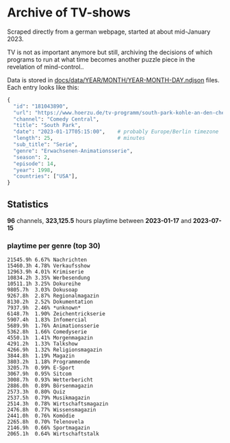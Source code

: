 # Archive of TV-shows

Scraped directly from a german webpage, started at about mid-January 2023.

TV is not as important anymore but still, archiving the decisions of which programs to run at what time
becomes another puzzle piece in the revelation of mind-control.. 

Data is stored in [docs/data/YEAR/MONTH/YEAR-MONTH-DAY.ndjson](docs/data/) files. 
Each entry looks like this:

```python
{
  "id": "181043890", 
  "url": "https://www.hoerzu.de/tv-programm/south-park-kohle-an-den-chefkoch/bid_181043890/", 
  "channel": "Comedy Central", 
  "title": "South Park", 
  "date": "2023-01-17T05:15:00",    # probably Europe/Berlin timezone 
  "length": 25,                     # minutes 
  "sub_title": "Serie", 
  "genre": "Erwachsenen-Animationsserie", 
  "season": 2, 
  "episode": 14, 
  "year": 1998, 
  "countries": ["USA"],
}
```

## Statistics

**96** channels, **323,125.5** hours playtime between **2023-01-17** and **2023-07-15**


### playtime per genre (top 30)

    21545.9h 6.67% Nachrichten
    15460.3h 4.78% Verkaufsshow
    12963.9h 4.01% Krimiserie
    10834.2h 3.35% Werbesendung
    10511.1h 3.25% Dokureihe
    9805.7h  3.03% Dokusoap
    9267.8h  2.87% Regionalmagazin
    8130.2h  2.52% Dokumentation
    7937.9h  2.46% *unknown*
    6148.7h  1.90% Zeichentrickserie
    5907.4h  1.83% Infomercial
    5689.9h  1.76% Animationsserie
    5362.8h  1.66% Comedyserie
    4550.1h  1.41% Morgenmagazin
    4291.2h  1.33% Talkshow
    4266.9h  1.32% Religionsmagazin
    3844.8h  1.19% Magazin
    3803.2h  1.18% Programmende
    3205.7h  0.99% E-Sport
    3067.9h  0.95% Sitcom
    3008.7h  0.93% Wetterbericht
    2886.0h  0.89% Börsenmagazin
    2573.3h  0.80% Quiz
    2537.5h  0.79% Musikmagazin
    2514.3h  0.78% Wirtschaftsmagazin
    2476.8h  0.77% Wissensmagazin
    2441.0h  0.76% Komödie
    2265.8h  0.70% Telenovela
    2146.9h  0.66% Sportmagazin
    2065.1h  0.64% Wirtschaftstalk
